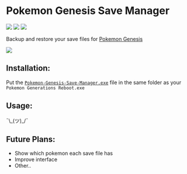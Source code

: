 # Pokemon Genesis Save Manager
![](https://img.shields.io/github/release/RedSparr0w/Pokemon-Genesis-Save-Manager.svg?label=latest%20release) ![](https://img.shields.io/github/release-date/RedSparr0w/Pokemon-Genesis-Save-Manager.svg) ![](https://img.shields.io/github/downloads/RedSparr0w/Pokemon-Genesis-Save-Manager/total.svg)

Backup and restore your save files for [Pokemon Genesis](https://www.indiedb.com/games/pokmon-generations-reboot-download-avaliable)

![](https://i.imgur.com/KZpHyeU.png)

## Installation:

Put the [`Pokemon-Genesis-Save-Manager.exe`](https://github.com/RedSparr0w/Pokemon-Genesis-Save-Manager/releases/latest) file in the same folder as your `Pokemon Generations Reboot.exe`

## Usage:

¯\\\_(ツ)_/¯

## Future Plans:

- Show which pokemon each save file has
- Improve interface
- Other..

